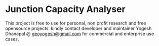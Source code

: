 # Junction Capacity Analyser

This project is free to use for personal, non profit research and free opensource projects. kindly contact developer and maintainer Yogesh Dhanapal @ geoyogesh@gmail.com for commercial and enterprise use cases. 

